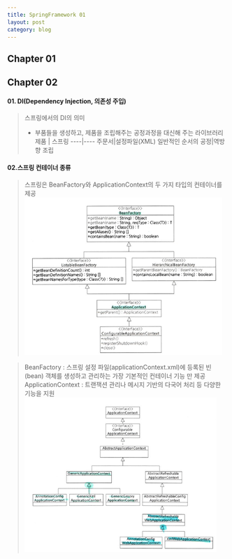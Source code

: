 ```yaml
---
title: SpringFramework 01 
layout: post
category: blog
---
```

## **Chapter 01** 


## **Chapter 02** 
#### 01. DI(Dependency Injection, 의존성 주입)
> 스프링에서의 DI의 의미
> - 부품들을 생성하고, 제품을 조립해주는 공정과정을 대신해 주는 라이브러리	
>제품 | 스프링
>----|----
>주문서|설정파일(XML)
>일반적인 순서의 공정|역방향 조립

#### 02.스프링 컨테이너 종류
> 스프링은 BeanFactory와 ApplicationContext의 두 가지 타입의 컨테이너를 제공
> ![Alt text](/uploads/beanFac.png)

> BeanFactory : 스프링 설정 파일(applicationContext.xml)에 등록된 빈(bean) 객체를 생성하고 관리하는 가장 기본적인 컨테이너 기능 만 제공
>  ApplicationContext : 트랜잭션 관리나 메시지 기반의 다국어 처리 등 다양한 기능을 지원
>  ![Alt text](/uploads/appContext.png)